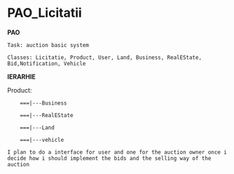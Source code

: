 # PAO_Licitatii
<b>PAO</b>

```
Task: auction basic system

Classes: Licitatie, Product, User, Land, Business, RealEState, Bid,Notification, Vehicle

```
<b>IERARHIE</b>

Product:

        ===|---Business

        ===|---RealEState
        
        ===|---Land
        
        ===|---vehicle
```I plan to do a interface for user and one for the auction owner once i decide how i should implement the bids and the selling way of the auction```
